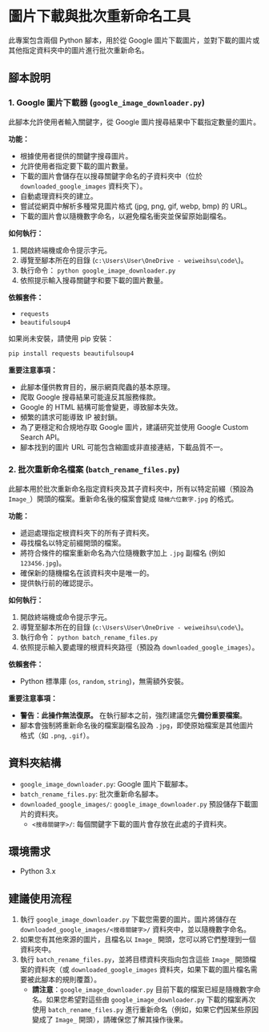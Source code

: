 # 圖片下載與批次重新命名工具

此專案包含兩個 Python 腳本，用於從 Google 圖片下載圖片，並對下載的圖片或其他指定資料夾中的圖片進行批次重新命名。

## 腳本說明

### 1. Google 圖片下載器 (`google_image_downloader.py`)

此腳本允許使用者輸入關鍵字，從 Google 圖片搜尋結果中下載指定數量的圖片。

**功能：**

*   根據使用者提供的關鍵字搜尋圖片。
*   允許使用者指定要下載的圖片數量。
*   下載的圖片會儲存在以搜尋關鍵字命名的子資料夾中（位於 `downloaded_google_images` 資料夾下）。
*   自動處理資料夾的建立。
*   嘗試從網頁中解析多種常見圖片格式 (jpg, png, gif, webp, bmp) 的 URL。
*   下載的圖片會以隨機數字命名，以避免檔名衝突並保留原始副檔名。

**如何執行：**

1.  開啟終端機或命令提示字元。
2.  導覽至腳本所在的目錄 (`c:\Users\User\OneDrive - weiweihsu\code\`)。
3.  執行命令： `python google_image_downloader.py`
4.  依照提示輸入搜尋關鍵字和要下載的圖片數量。

**依賴套件：**

*   `requests`
*   `beautifulsoup4`

如果尚未安裝，請使用 pip 安裝：
```bash
pip install requests beautifulsoup4
```

**重要注意事項：**

*   此腳本僅供教育目的，展示網頁爬蟲的基本原理。
*   爬取 Google 搜尋結果可能違反其服務條款。
*   Google 的 HTML 結構可能會變更，導致腳本失效。
*   頻繁的請求可能導致 IP 被封鎖。
*   為了更穩定和合規地存取 Google 圖片，建議研究並使用 Google Custom Search API。
*   腳本找到的圖片 URL 可能包含縮圖或非直接連結，下載品質不一。

### 2. 批次重新命名檔案 (`batch_rename_files.py`)

此腳本用於批次重新命名指定資料夾及其子資料夾中，所有以特定前綴（預設為 `Image_`）開頭的檔案。重新命名後的檔案會變成 `隨機六位數字.jpg` 的格式。

**功能：**

*   遞迴處理指定根資料夾下的所有子資料夾。
*   尋找檔名以特定前綴開頭的檔案。
*   將符合條件的檔案重新命名為六位隨機數字加上 `.jpg` 副檔名 (例如 `123456.jpg`)。
*   確保新的隨機檔名在該資料夾中是唯一的。
*   提供執行前的確認提示。

**如何執行：**

1.  開啟終端機或命令提示字元。
2.  導覽至腳本所在的目錄 (`c:\Users\User\OneDrive - weiweihsu\code\`)。
3.  執行命令： `python batch_rename_files.py`
4.  依照提示輸入要處理的根資料夾路徑（預設為 `downloaded_google_images`）。

**依賴套件：**

*   Python 標準庫 (`os`, `random`, `string`)，無需額外安裝。

**重要注意事項：**

*   **警告：此操作無法復原。** 在執行腳本之前，強烈建議您先**備份重要檔案**。
*   腳本會強制將重新命名後的檔案副檔名設為 `.jpg`，即使原始檔案是其他圖片格式（如 `.png`, `.gif`）。

## 資料夾結構

*   `google_image_downloader.py`: Google 圖片下載腳本。
*   `batch_rename_files.py`: 批次重新命名腳本。
*   `downloaded_google_images/`: `google_image_downloader.py` 預設儲存下載圖片的資料夾。
    *   `<搜尋關鍵字>/`: 每個關鍵字下載的圖片會存放在此處的子資料夾。

## 環境需求

*   Python 3.x

## 建議使用流程

1.  執行 `google_image_downloader.py` 下載您需要的圖片。圖片將儲存在 `downloaded_google_images/<搜尋關鍵字>/` 資料夾中，並以隨機數字命名。
2.  如果您有其他來源的圖片，且檔名以 `Image_` 開頭，您可以將它們整理到一個資料夾中。
3.  執行 `batch_rename_files.py`，並將目標資料夾指向包含這些 `Image_` 開頭檔案的資料夾（或 `downloaded_google_images` 資料夾，如果下載的圖片檔名需要被此腳本的規則覆蓋）。
    *   **請注意**：`google_image_downloader.py` 目前下載的檔案已經是隨機數字命名。如果您希望對這些由 `google_image_downloader.py` 下載的檔案再次使用 `batch_rename_files.py` 進行重新命名（例如，如果它們因某些原因變成了 `Image_` 開頭），請確保您了解其操作後果。

